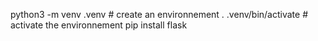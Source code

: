 python3 -m venv .venv # create an environnement
. .venv/bin/activate  # activate the environnement
pip install flask 

